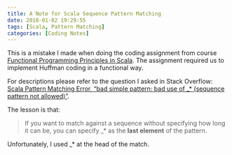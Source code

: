 ```yaml
---
title: A Note for Scala Sequence Pattern Matching
date: 2018-01-02 19:29:55
tags: [Scala, Pattern Matching]
categories: [Coding Notes]
---
```


This is a mistake I made when doing the coding assignment from course [Functional Programming Principles in Scala](https://www.coursera.org/learn/progfun1/programming/uctOq/huffman-coding). The assignment required us to implement Huffman coding in a functional way.

For descriptions please refer to the question I asked in Stack Overflow: [Scala Pattern Matching Error, “bad simple pattern: bad use of _* (sequence pattern not allowed)”](https://stackoverflow.com/questions/48039077/scala-pattern-matching-error-bad-simple-pattern-bad-use-of-sequence-patte).

The lesson is that:
> If you want to match against a sequence without specifying how long it can be, you can specify \_\* as the **last element** of the pattern.

Unfortunately, I used \_* at the head of the match.
